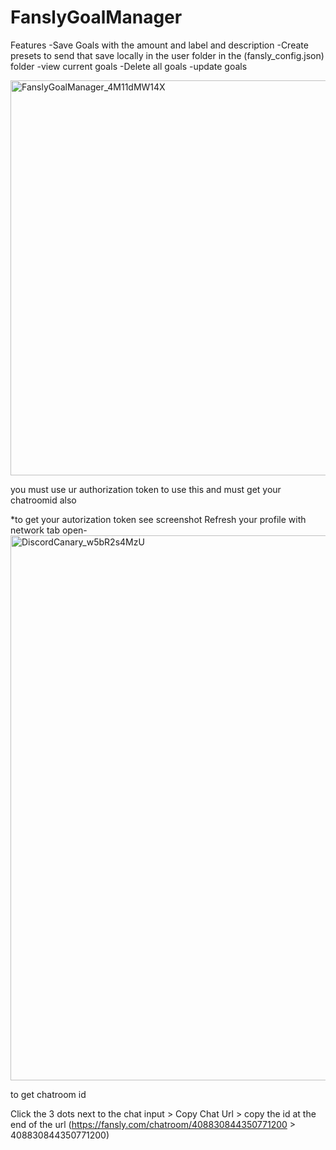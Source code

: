 # FanslyGoalManager

Features
-Save Goals with the amount and label and description
-Create presets to send that save locally in the user folder in the (fansly_config.json) folder
-view current goals
-Delete all goals
-update goals

<img width="1002" height="632" alt="FanslyGoalManager_4M11dMW14X" src="https://github.com/user-attachments/assets/1d1cdf27-edac-4df3-8034-3316f5c945e2" />

you must use ur authorization token to use this and must get your chatroomid also

*to get your autorization token see screenshot
Refresh your profile with network tab open-
<img width="1661" height="872" alt="DiscordCanary_w5bR2s4MzU" src="https://github.com/user-attachments/assets/cabcd609-4551-4c01-8653-d16e10b40c5c" />

to get chatroom id 

Click the 3 dots next to the chat input > Copy Chat Url > copy the id at the end of the url (https://fansly.com/chatroom/408830844350771200 > 408830844350771200)
